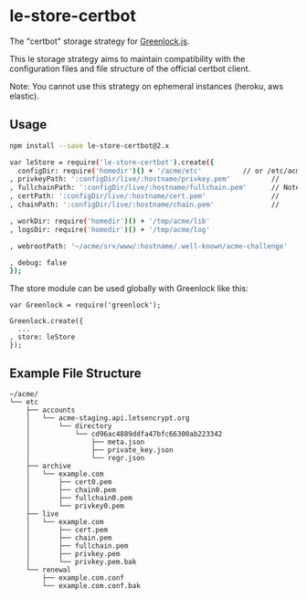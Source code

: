 le-store-certbot
================

The "certbot" storage strategy for
[Greenlock.js](https://git.coolaj86.com/coolaj86/le-store-certbot.js).

This le storage strategy aims to maintain compatibility with the
configuration files and file structure of the official certbot client.

Note: You cannot use this strategy on ephemeral instances (heroku, aws elastic).

Usage
-----

```bash
npm install --save le-store-certbot@2.x
```

```bash
var leStore = require('le-store-certbot').create({
  configDir: require('homedir')() + '/acme/etc'          // or /etc/acme or wherever
, privkeyPath: ':configDir/live/:hostname/privkey.pem'          //
, fullchainPath: ':configDir/live/:hostname/fullchain.pem'      // Note: both that :configDir and :hostname
, certPath: ':configDir/live/:hostname/cert.pem'                //       will be templated as expected by
, chainPath: ':configDir/live/:hostname/chain.pem'              //       greenlock.js

, workDir: require('homedir')() + '/tmp/acme/lib'
, logsDir: require('homedir')() + '/tmp/acme/log'

, webrootPath: '~/acme/srv/www/:hostname/.well-known/acme-challenge'

, debug: false
});
```

The store module can be used globally with Greenlock like this:

```
var Greenlock = require('greenlock');

Greenlock.create({
  ...
, store: leStore
});
```

Example File Structure
----------------------

```
~/acme/
└── etc
    ├── accounts
    │   └── acme-staging.api.letsencrypt.org
    │       └── directory
    │           └── cd96ac4889ddfa47bfc66300ab223342
    │               ├── meta.json
    │               ├── private_key.json
    │               └── regr.json
    ├── archive
    │   └── example.com
    │       ├── cert0.pem
    │       ├── chain0.pem
    │       ├── fullchain0.pem
    │       └── privkey0.pem
    ├── live
    │   └── example.com
    │       ├── cert.pem
    │       ├── chain.pem
    │       ├── fullchain.pem
    │       ├── privkey.pem
    │       └── privkey.pem.bak
    └── renewal
        ├── example.com.conf
        └── example.com.conf.bak
```
